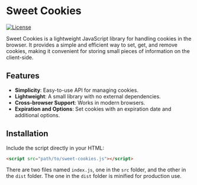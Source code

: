 # Sweet Cookies

[![License](https://img.shields.io/badge/license-MIT-blue.svg)](https://github.com/Dalia-Alawneh/sweet-cookies/main/LICENSE)

Sweet Cookies is a lightweight JavaScript library for handling cookies in the browser. It provides a simple and efficient way to set, get, and remove cookies, making it convenient for storing small pieces of information on the client-side.

## Features

- **Simplicity**: Easy-to-use API for managing cookies.
- **Lightweight**: A small library with no external dependencies.
- **Cross-browser Support**: Works in modern browsers.
- **Expiration and Options**: Set cookies with an expiration date and additional options.

## Installation

Include the script directly in your HTML:

```html
<script src="path/to/sweet-cookies.js"></script>
```

There are two files named `index.js`, one in the `src` folder, and the other in the `dist` folder. The one in the `dist` folder is minified for production use.